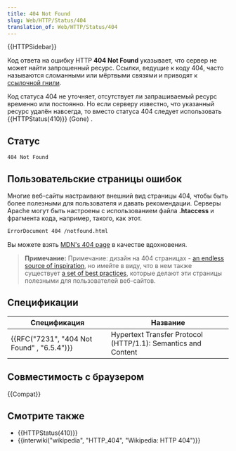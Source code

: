 ```yaml
---
title: 404 Not Found
slug: Web/HTTP/Status/404
translation_of: Web/HTTP/Status/404
---
```

{{HTTPSidebar}}

Код ответа на ошибку HTTP **404 Not Found** указывает, что сервер не может найти запрошенный ресурс. Ссылки, ведущие к коду 404, часто называются сломанными или мёртвыми связями и приводят к [ссылочной гнили](https://en.wikipedia.org/wiki/Link_rot).

Код статуса 404 не уточняет, отсутствует ли запрашиваемый ресурс временно или постоянно. Но если серверу известно, что указанный ресурс удалён навсегда, то вместо статуса 404 следует использовать {{HTTPStatus(410)}} (Gone) .

## Статус

```
404 Not Found
```

## Пользовательские страницы ошибок

Многие веб-сайты настраивают внешний вид страницы 404, чтобы быть более полезными для пользователя и давать рекомендации. Серверы Apache могут быть настроены с использованием файла **.htaccess** и фрагмента кода, например, такого, как этот.

```bash
ErrorDocument 404 /notfound.html
```

Вы можете взять [MDN's 404 page](/en-US/404) в качестве вдохновения.

> **Примечание:** Примечание: дизайн на 404 страницах - [an endless source of inspiration](https://www.google.fr/search?q=awesome+404+pages), но имейте в виду, что в нем также существует [a set of best practices](http://alistapart.com/article/perfect404), которые делают эти страницы полезными для пользователей веб-сайтов.

## Спецификации

| Спецификация                                             | Название                                                      |
| -------------------------------------------------------- | ------------------------------------------------------------- |
| {{RFC("7231", "404 Not Found" , "6.5.4")}} | Hypertext Transfer Protocol (HTTP/1.1): Semantics and Content |

## Совместимость с браузером

{{Compat}}

## Смотрите также

- {{HTTPStatus(410)}}
- {{interwiki("wikipedia", "HTTP_404", "Wikipedia: HTTP 404")}}
